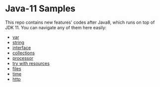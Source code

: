 # Java-11 Samples

This repo contains new features' codes after Java8, which runs on top of JDK 11.
You can navigate any of them here easily:

* [var](src/main/java/com/rsakin/java11/var)
* [string](src/main/java/com/rsakin/java11/string)
* [interface](src/main/java/com/rsakin/java11/interfaces)
* [collections](src/main/java/com/rsakin/java11/collections)
* [processor](src/main/java/com/rsakin/java11/processor)
* [try with resources](src/main/java/com/rsakin/java11/trywithresources)
* [files](src/main/java/com/rsakin/java11/files)
* [time](src/main/java/com/rsakin/java11/time)
* [http](src/main/java/com/rsakin/java11/http)
